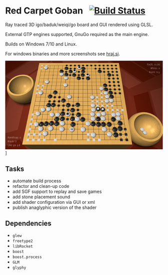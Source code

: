 # Red Carpet Goban &nbsp; [![Build Status](https://travis-ci.com/popojan/goban.svg?branch=master)](https://travis-ci.com/popojan/goban)

Ray traced 3D igo/baduk/weiqi/go board and GUI rendered using GLSL.

External GTP engines supported, GnuGo required as the main engine.

Builds on Windows 7/10 and Linux.

For windows binaries and more screenshots see [hraj.si](http://hraj.si).

[![screen06](/res/screen06_s.png)](https://www.youtube.com/watch?v=S3kmepVEipk)]

## Tasks
* automate build process
* refactor and clean-up code
* add SGF support to replay and save games
* add stone placement sound
* add shader configuration via GUI or xml
* publish anaglyphic version of the shader

## Dependencies
* `glew`
* `freetype2`
* `libRocket`
* `boost`
* `boost.process`
* `GLM`
* `glyphy`

